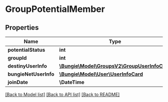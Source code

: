 # GroupPotentialMember

## Properties
Name | Type | Description | Notes
------------ | ------------- | ------------- | -------------
**potentialStatus** | **int** |  | [optional] 
**groupId** | **int** |  | [optional] 
**destinyUserInfo** | [**\Bungie\Model\GroupsV2\GroupUserInfoCard**](GroupUserInfoCard.md) |  | [optional] 
**bungieNetUserInfo** | [**\Bungie\Model\User\UserInfoCard**](UserInfoCard.md) |  | [optional] 
**joinDate** | **\DateTime** |  | [optional] 

[[Back to Model list]](../README.md#documentation-for-models) [[Back to API list]](../README.md#documentation-for-api-endpoints) [[Back to README]](../README.md)


